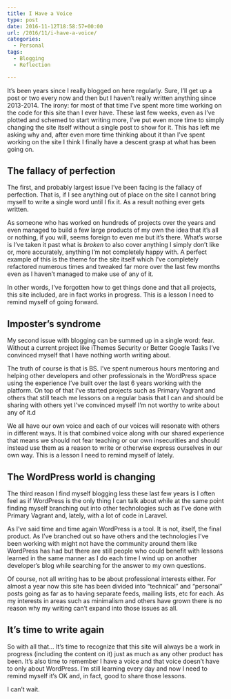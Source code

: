 ```yaml
---
title: I Have a Voice
type: post
date: 2016-11-12T18:58:57+00:00
url: /2016/11/i-have-a-voice/
categories:
  - Personal
tags:
  - Blogging
  - Reflection

---
```

It’s been years since I really blogged on here regularly. Sure, I’ll get up a post or two every now and then but I haven’t really written anything since 2013-2014. The irony: for most of that time I’ve spent more time working on the code for this site than I ever have. These last few weeks, even as I’ve plotted and schemed to start writing more, I’ve put even more time to simply changing the site itself without a single post to show for it.&nbsp;This has left me asking why and, after even more time thinking about it than I’ve spent working on the site I think I finally have a descent grasp at what has been going on.
## The fallacy of perfection

The first, and probably largest issue I’ve been facing is the fallacy of perfection. That is, if I see anything out of place on the site I cannot bring myself to write a single word until I fix it. As a result nothing ever gets written.

As someone who has worked on hundreds of projects over the years and even managed to build a few large products of my own the idea that it’s all or nothing, if you will, seems foreign to even me but it’s there. What’s worse is I’ve taken it past what is&nbsp;_broken_ to also cover anything I simply don’t like or, more accurately, anything I’m not completely happy with. A perfect example of this is the theme for the site itself which I’ve completely refactored numerous times and tweaked far more over the last few months even as I haven’t managed to make use of any of it.

In other words, I’ve forgotten how to get things done and that all projects, this site included, are in fact works in progress. This is a lesson I need to remind myself of going forward.

## Imposter’s syndrome

My second issue with blogging can be summed up in a single word: fear. Without a current project like iThemes Security or Better Google Tasks I’ve convinced myself that I have nothing worth writing about.

The truth of course is that is BS. I’ve spent numerous hours mentoring and helping other developers and other professionals in the WordPress space using the experience I’ve built over the last 6 years working with the platform. On top of that I’ve started projects such as Primary Vagrant and others that still teach me lessons on a regular basis that I can and should be sharing with others yet I’ve convinced myself I’m not worthy to write about any of it.d

We all have our own voice and each of our voices will resonate with others in different ways. It is that combined voice along with our shared experience that means we should not fear teaching or our own insecurities and should instead use them as a reason to write or otherwise express ourselves in our own way. This is a lesson I need to remind myself of lately.

## The WordPress world is changing

The third reason I find myself blogging less these last few years is I often feel as if WordPress is the only thing I can talk about while at the same point finding myself branching out into other technologies such as I’ve done with Primary Vagrant and, lately, with a lot of code in Laravel.

As I’ve said time and time again WordPress is a tool. It is not, itself, the final product. As I’ve branched out so have others and the technologies I’ve been working with might not have the community around them like WordPress has had but there are still people who could benefit with lessons learned in the same manner as I do each time I wind up on another developer’s blog while searching for the answer to my own questions.

Of course, not all writing has to be about professional interests either. For almost a year now this site has been divided into “technical” and “personal” posts going as far as to having separate feeds, mailing lists, etc for each. As my interests in areas such as minimalism and others have grown there is no reason why my writing can’t expand into those issues as all.

## It’s time to write again

So with all that… It’s time to recognize that this site will always be a work in progress (including the content on it) just as much as any other product has been. It’s&nbsp;also time to remember I have a voice and that voice doesn’t have to only about WordPress. I’m&nbsp;still learning every day and now I need to remind myself it’s OK and, in fact, good to share those lessons.

I can’t wait.
